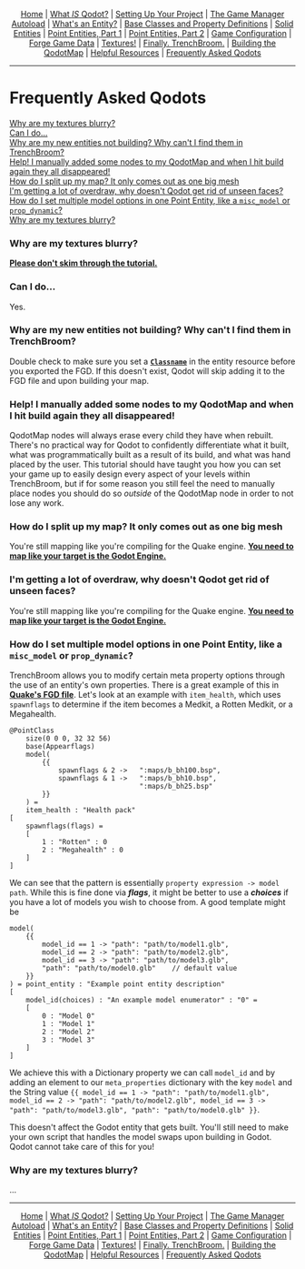 <p align=center>
<a href="../readme.md">Home</a> |
<a href="qodot.md">What <i>IS</i> Qodot?</a> | 
<a href="setup.md">Setting Up Your Project</a> | 
<a href="gamemanager.md">The Game Manager Autoload</a> | 
<a href="entities.md">What's an Entity?</a> | 
<a href="baseclass.md">Base Classes and Property Definitions</a> | 
<a href="solidclass.md">Solid Entities</a> | 
<a href="pointclass.md">Point Entities, Part 1</a> | 
<a href="pointclass2.md">Point Entities, Part 2</a> | 
<a href="gameconfig.md">Game Configuration</a> | 
<a href="fgd.md">Forge Game Data</a> | 
<a href="textures.md">Textures!</a> | 
<a href="trenchbroom.md">Finally. TrenchBroom.</a> | 
<a href="qodotmap.md">Building the QodotMap</a> | 
<a href="resources.md">Helpful Resources</a> |
<a href="faq.md">Frequently Asked Qodots</a> 
</p>

---

# Frequently Asked Qodots

[Why are my textures blurry?](#why-are-my-textures-blurry)<br>
[Can I do...](#can-i-do)<br>
[Why are my new entities not building? Why can't I find them in TrenchBroom?](#why-are-my-new-entities-not-building-why-cant-i-find-them-in-trenchbroom)<br>
[Help! I manually added some nodes to my QodotMap and when I hit build again they all disappeared!](#help-i-manually-added-some-nodes-to-my-qodotmap-and-when-i-hit-build-again-they-all-disappeared)<br>
[How do I split up my map? It only comes out as one big mesh](#how-do-i-split-up-my-map-it-only-comes-out-as-one-big-mesh)<br>
[I'm getting a lot of overdraw, why doesn't Qodot get rid of unseen faces?](#im-getting-a-lot-of-overdraw-why-doesnt-qodot-get-rid-of-unseen-faces)<br>
[How do I set multiple model options in one Point Entity, like a `misc_model` or `prop_dynamic`?](#how-do-i-set-multiple-model-options-in-one-point-entity-like-a-misc_model-or-prop_dynamic)<br>
[Why are my textures blurry?](#why-are-my-textures-blurry-1)<br>

### Why are my textures blurry?

[**Please don't skim through the tutorial.**](textures.md#why-are-my-textures-blurry)

### Can I do...

Yes.

### Why are my new entities not building? Why can't I find them in TrenchBroom?

Double check to make sure you set a [**`Classname`**](entities.md#naming-patterns) in the entity resource before you exported the FGD. If this doesn't exist, Qodot will skip adding it to the FGD file and upon building your map.

### Help! I manually added some nodes to my QodotMap and when I hit build again they all disappeared!

QodotMap nodes will always erase every child they have when rebuilt. There's no practical way for Qodot to confidently differentiate what it built, what was programmatically built as a result of its build, and what was hand placed by the user. This tutorial should have taught you how you can set your game up to easily design every aspect of your levels within TrenchBroom, but if for some reason you still feel the need to manually place nodes you should do so *outside* of the QodotMap node in order to not lose any work.

### How do I split up my map? It only comes out as one big mesh

You're still mapping like you're compiling for the Quake engine. [**You need to map like your target is the Godot Engine.**](solidclass.md#why-not-worldspawn)

### I'm getting a lot of overdraw, why doesn't Qodot get rid of unseen faces?

You're still mapping like you're compiling for the Quake engine. [**You need to map like your target is the Godot Engine.**](trenchbroom.md#mapping-for-quake-godot)

### How do I set multiple model options in one Point Entity, like a `misc_model` or `prop_dynamic`?

TrenchBroom allows you to modify certain meta property options through the use of an entity's own properties. There is a great example of this in [**Quake's FGD file**](https://github.com/jonathanlinat/quake-leveldesign-starterkit/blob/master/trenchbroom/games/Quake/Quake.fgd). Let's look at an example with `item_health`, which uses `spawnflags` to determine if the item becomes a Medkit, a Rotten Medkit, or a Megahealth.

```
@PointClass
    size(0 0 0, 32 32 56)
    base(Appearflags)
    model(
        {{
            spawnflags & 2 ->   ":maps/b_bh100.bsp",
            spawnflags & 1 ->   ":maps/b_bh10.bsp",
                                ":maps/b_bh25.bsp"
        }}
    ) =
    item_health : "Health pack"
[
	spawnflags(flags) =
	[
		1 : "Rotten" : 0
		2 : "Megahealth" : 0
	]
]
```

We can see that the pattern is essentially `property expression -> model path`. While this is fine done via ***flags***, it might be better to use a ***choices*** if you have a lot of models you wish to choose from. A good template might be

```
model(
    {{
        model_id == 1 -> "path": "path/to/model1.glb",
        model_id == 2 -> "path": "path/to/model2.glb",
        model_id == 3 -> "path": "path/to/model3.glb",
        "path": "path/to/model0.glb"    // default value
    }}
) = point_entity : "Example point entity description"
[
    model_id(choices) : "An example model enumerator" : "0" =
    [
        0 : "Model 0"
        1 : "Model 1"
        2 : "Model 2"
        3 : "Model 3"
    ]
]
```

We achieve this with a Dictionary property we can call `model_id` and by adding an element to our `meta_properties` dictionary with the key `model` and the String value `{{ model_id == 1 -> "path": "path/to/model1.glb", model_id == 2 -> "path": "path/to/model2.glb", model_id == 3 -> "path": "path/to/model3.glb", "path": "path/to/model0.glb" }}`.

This doesn't affect the Godot entity that gets built. You'll still need to make your own script that handles the model swaps upon building in Godot. Qodot cannot take care of this for you!

### Why are my textures blurry?

...

---

<p align=center>
<a href="../readme.md">Home</a> |
<a href="qodot.md">What <i>IS</i> Qodot?</a> | 
<a href="setup.md">Setting Up Your Project</a> | 
<a href="gamemanager.md">The Game Manager Autoload</a> | 
<a href="entities.md">What's an Entity?</a> | 
<a href="baseclass.md">Base Classes and Property Definitions</a> | 
<a href="solidclass.md">Solid Entities</a> | 
<a href="pointclass.md">Point Entities, Part 1</a> | 
<a href="pointclass2.md">Point Entities, Part 2</a> | 
<a href="gameconfig.md">Game Configuration</a> | 
<a href="fgd.md">Forge Game Data</a> | 
<a href="textures.md">Textures!</a> | 
<a href="trenchbroom.md">Finally. TrenchBroom.</a> | 
<a href="qodotmap.md">Building the QodotMap</a> | 
<a href="resources.md">Helpful Resources</a> |
<a href="faq.md">Frequently Asked Qodots</a> 
</p>